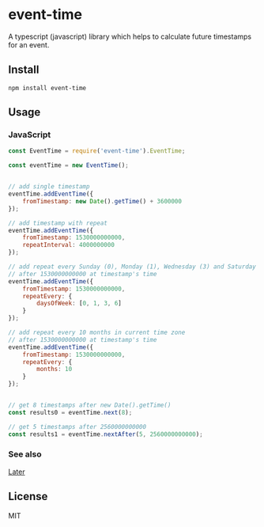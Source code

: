 # event-time


A typescript (javascript) library which helps to calculate future timestamps
for an event.


## Install

```
npm install event-time
```


## Usage

### JavaScript

```js
const EventTime = require('event-time').EventTime;

const eventTime = new EventTime();


// add single timestamp
eventTime.addEventTime({
    fromTimestamp: new Date().getTime() + 3600000
});

// add timestamp with repeat
eventTime.addEventTime({
    fromTimestamp: 1530000000000,
    repeatInterval: 4000000000
});

// add repeat every Sunday (0), Monday (1), Wednesday (3) and Saturday (6)
// after 1530000000000 at timestamp's time
eventTime.addEventTime({
    fromTimestamp: 1530000000000,
    repeatEvery: {
        daysOfWeek: [0, 1, 3, 6]
    }
});

// add repeat every 10 months in current time zone
// after 1530000000000 at timestamp's time
eventTime.addEventTime({
    fromTimestamp: 1530000000000,
    repeatEvery: {
        months: 10
    }
});


// get 8 timestamps after new Date().getTime()
const results0 = eventTime.next(8);

// get 5 timestamps after 2560000000000
const results1 = eventTime.nextAfter(5, 2560000000000);
```


### See also

[Later](https://github.com/bunkat/later)


## License

MIT